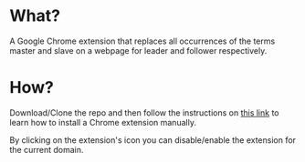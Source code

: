# What?

A Google Chrome extension that replaces all occurrences of the terms master and slave on a webpage for leader and follower respectively.

# How?

Download/Clone the repo and then follow the instructions on [this link](https://www.cnet.com/how-to/how-to-install-chrome-extensions-manually/) to learn how to install a Chrome extension manually.

By clicking on the extension's icon you can disable/enable the extension for the current domain.